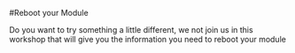 #Reboot your Module

Do you want to try something a little different, we not join us in this workshop that will give you the information you need to reboot your module
